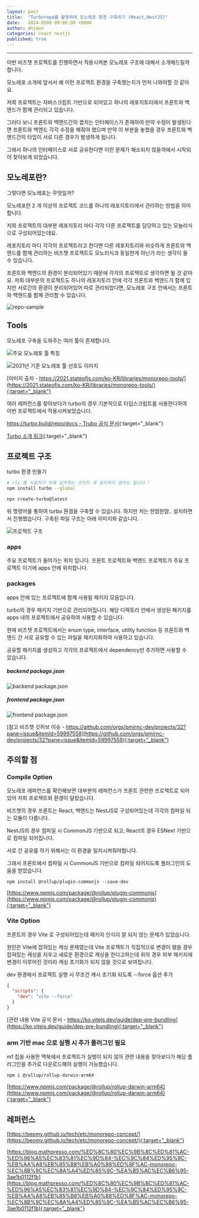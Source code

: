 ```yaml
---
layout: post
title:  "Turborepo를 활용하여 모노레포 환경 구축하기 (React,NestJS)"
date:   2024-0509 09:00:00 +0900
author: dhjeon
categories: react nestjs
published: true
---
```

<hr>

이번 비즈챗 프로젝트를 진행하면서 적용시켜본 모노레포 구조에 대해서 소개해드릴까 합니다.        

모노레포 소개에 앞서서 왜 이런 프로젝트 환경을 구축했는지가 먼저 나와야할 것 같아요.

저희 프로젝트는 자바스크립트 기반으로 되어있고 하나의 레포지토리에서 프론트와 백엔드가 함께 관리되고 있습니다.       

그러다 보니 프론트와 백엔드간의 겹치는 인터페이스가 존재하여 만약 수정이 발생된다면 프론트와 백엔드 각각 수정을 해줘야 했으며 만약 이 부분을 놓쳤을 경우 프론트와 백엔드간의 타입이 서로 다른 경우가 발생하게 됩니다.       

그래서 하나의 인터페이스로 서로 공유한다면 이런 문제가 해소되지 않을까에서 시작되어 찾아보게 되었습니다.

## 모노레포란?

그렇다면 모노레포는 무엇일까?        

모노레포란 2 개 이상의 프로젝트 코드를 하나의 레포지토리에서 관리하는 방법을 의미합니다.     

저희 프로젝트의 대부분 레포지토리 마다 각각 다른 프로젝트를 담당하고 있는 모놀리식으로 구성되어있는데요.      

레포지토리 마다 각각의 프로젝트라고 한다면 다른 레포지토리와 비슷하게 프론트와 백엔드를 함께 관리하는 비즈챗 프로젝트도 모노리식과 동일한게 아닌가 라는 생각이 들 수 있습니다. 

프론트와 백엔드의 환경이 분리되어있기 때문에 각각의 프로젝트로 생각하면 될 것 같아요. 저희 대부분의 프로젝트도 하나의 레포지토리 안에 각각 프론트와 백엔드가 함께 있지만 서로간의 환경이 분리되어있어 따로 관리되었다면, 모노레포 구조 안에서는 프론트와 백엔드를 함께 관리할 수 있습니다.

![repo-sample](/assets/images/dhjeon/240509/sample.png)

## Tools

모노레포 구축을 도와주는 여러 툴이 존재합니다. 

![주요 모노레포 툴 특징](/assets/images/dhjeon/240509/tool.png)

![2021년 기준 모노레포 툴 선호도 이미지](/assets/images/dhjeon/240509/monorepo-tool.png)

[이미지 출처 - https://2021.stateofjs.com/ko-KR/libraries/monorepo-tools/](https://2021.stateofjs.com/ko-KR/libraries/monorepo-tools/){:target="_blank"}     

여러 레퍼런스를 찾아보다가 turbo의 경우 기본적으로 타입스크립트를 사용한다하여 이번 프로젝트에서 적용시켜보았습니다.

[https://turbo.build/repo/docs - Trubo 공식 문서](https://turbo.build/repo/docs){:target="_blank"}      

[Turbo 소개 링크](https://erwinousy.medium.com/turborepo%EC%97%90-%EB%8C%80%ED%95%9C-%EA%B0%84%EB%9E%B5%ED%95%9C-%EC%86%8C%EA%B0%9C-adf78ddb4787){:target="_blank"}

## 프로젝트 구조

turbo 환경 만들기

```bash
# cli 를 사용하기 위해 설치하는 것이지 꼭 설치하지 않아도 됩니다.!
npm install turbo --global

npx create-turbo@latest
```

위 명령어를 통하여 turbo 환경을 구축할 수 있습니다. 하지만 저는 한땀한땀.. 설치하면서 진행했습니다. 구축된 파일 구조는 아래 이미지와 같습니다.

![프로젝트 구조](/assets/images/dhjeon/240509/project.png)

### apps

주요 프로젝트가 들어가는 위치 입니다. 프론트 프로젝트와 백엔드 프로젝트가 주요 프로젝트 이기에 apps 안에 위치합니다.

### packages

apps 안에 있는 프로젝트에 함께 사용될 패키지 모음입니다.

turbo의 경우 패키지 기반으로 관리되어집니다. 해당 디렉토리 안에서 생성된 패키지를 apps 내의 프로젝트에서 공유하여 사용할 수 있습니다.

현재 비즈챗 프로젝트에서는 enum type, interface, utility function 등 프론트와 백엔드 간 서로 공유할 수 있는 파일을 패키지화하여 사용하고 있습니다.

공유할 패키지를 생성하고 각각의 프로젝트에서 dependency만 추가하면 사용할 수 있습니다.

##### backend package.json

![backend package.json](/assets/images/dhjeon/240509/backend.png)

##### frontend package.json

![frontend package.json](/assets/images/dhjeon/240509/frontend.png)

[참고 비즈챗 깃허브 이슈 - https://github.com/orgs/pmirnc-dev/projects/32?pane=issue&itemId=59997558](https://github.com/orgs/pmirnc-dev/projects/32?pane=issue&itemId=59997558){:target="_blank"}

## 주의할 점

### Compile Option

모노레포 레퍼런스를 확인해보면 대부분의 레퍼런스가 프론트 관련한 프로젝트로 되어있어 저희 프로젝트와 환경이 달랐습니다.

비즈챗의 경우 프론트는 React, 백엔드는 NestJS로 구성되어있는데 각각의 컴파일 되는 모듈이 다릅니다.

NestJS의 경우 컴파일 시 CommonJS 기반으로 되고, React의 경우 ESNext 기반으로 컴파일 되어집니다.

서로 간 공유를 하기 위해서는 이 환경을 일치시켜줘야합니다.

그래서 프론트에서 컴파일 시 CommonJS 기반으로 컴파일 되어지도록 플러그인의 도움을 받았습니다.

```
npm install @rollup/plugin-commonjs --save-dev
```

[https://www.npmjs.com/package/@rollup/plugin-commonjs](https://www.npmjs.com/package/@rollup/plugin-commonjs){:target="_blank"}

### Vite Option

프론트의 경우 Vite 로 구성되어있는데 패키지 인식이 잘 되지 않는 문제가 있었습니다.       

원인은 Vite에 잡혀있는 캐싱 문제였는데 Vite 프로젝트가 직접적으로 변경이 됐을 경우 잡혀있는 캐싱을 지우고 새로운 환경으로 캐싱을 한다고하는데 위의 경우 외부 패키지에 변경이 이루어진 것이라 캐싱 초기화가 되지 않을 것으로 보여집니다.

dev 환경에서 프로젝트 실행 시 무조건 캐시 초기화 되도록 --force 옵션 추가

```json
{
  "scripts": {
    "dev": "vite --force"
  }
}
```

[관련 내용 Vite 공식 문서 - https://ko.vitejs.dev/guide/dep-pre-bundling](https://ko.vitejs.dev/guide/dep-pre-bundling){:target="_blank"}

### arm 기반 mac 으로 실행 시 추가 플러그인 필요 

m1 칩을 사용한 맥북에서 프로젝트가 실행이 되지 않아 관련 내용을 찾아보다가 해당 플러그인을 추가로 다운로드해야 실행이 가능했습니다.

```bash
npm i @rollup/rollup-darwin-arm64
```

[https://www.npmjs.com/package/@rollup/rollup-darwin-arm64](https://www.npmjs.com/package/@rollup/rollup-darwin-arm64){:target="_blank"}

## 레퍼런스

[https://beomy.github.io/tech/etc/monorepo-concept/](https://beomy.github.io/tech/etc/monorepo-concept/){:target="_blank"}

[https://blog.mathpresso.com/%ED%8C%80%EC%9B%8C%ED%81%AC-%ED%96%A5%EC%83%81%EC%9D%84-%EC%9C%84%ED%95%9C-%EB%AA%A8%EB%85%B8%EB%A0%88%ED%8F%AC-monorepo-%EC%8B%9C%EC%8A%A4%ED%85%9C-%EA%B5%AC%EC%B6%95-3ae1b0112f1b](https://blog.mathpresso.com/%ED%8C%80%EC%9B%8C%ED%81%AC-%ED%96%A5%EC%83%81%EC%9D%84-%EC%9C%84%ED%95%9C-%EB%AA%A8%EB%85%B8%EB%A0%88%ED%8F%AC-monorepo-%EC%8B%9C%EC%8A%A4%ED%85%9C-%EA%B5%AC%EC%B6%95-3ae1b0112f1b){:target="_blank"}


